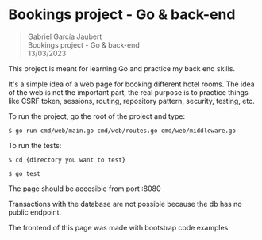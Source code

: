 # Bookings project - Go & back-end

> Gabriel García Jaubert  
> Bookings project - Go & back-end  
> 13/03/2023

This project is meant for learning Go and practice my back end skills.

It's a simple idea of a web page for booking different hotel rooms. The idea of the web is not the important part, the real purpose is to practice things like CSRF token, sessions, routing, repository pattern, security, testing, etc.

To run the project, go the root of the project and type:

```
$ go run cmd/web/main.go cmd/web/routes.go cmd/web/middleware.go
```

To run the tests:

```$ cd {directory you want to test}```

```$ go test```

The page should be accesible from port :8080

Transactions with the database are not possible because the db has no public endpoint.

The frontend of this page was made with bootstrap code examples.